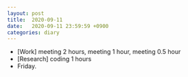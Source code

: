```yaml
---
layout: post
title:  2020-09-11
date:   2020-09-11 23:59:59 +0900
categories: diary
---
```


- [Work] meeting 2 hours, meeting 1 hour, meeting 0.5 hour
- [Research] coding 1 hours
- Friday.
